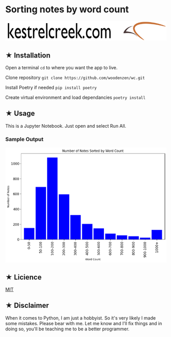 # Sorting notes by word count  
  
  

![](media/kestrelcreek-logo-3.png)

## ★ Installation
Open a terminal
`cd` to where you want the app to live.  

Clone repository
`git clone https://github.com/woodenzen/wc.git`  

Install Poetry if needed
`pip install poetry`  

Create virtual environment and load dependancies
`poetry install`  

## ★ Usage 
This is a Jupyter Notebook. Just open and select Run All.

### Sample Output
![Bar Graph](media/image.png)

## ★ Licience
[MIT](./LICENSE.md)


## ★ Disclaimer
When it comes to Python, I am just a hobbyist. So it's very likely I made some mistakes. Please bear with me. Let me know and I'll fix things and in doing so, you'll be teaching me to be a better programmer.
